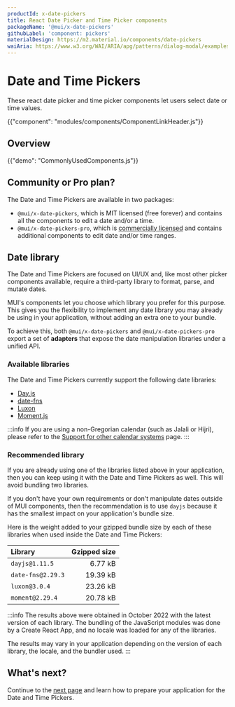 ```yaml
---
productId: x-date-pickers
title: React Date Picker and Time Picker components
packageName: '@mui/x-date-pickers'
githubLabel: 'component: pickers'
materialDesign: https://m2.material.io/components/date-pickers
waiAria: https://www.w3.org/WAI/ARIA/apg/patterns/dialog-modal/examples/datepicker-dialog/
---
```


# Date and Time Pickers

<p class="description">These react date picker and time picker components let users select date or time values.</p>

{{"component": "modules/components/ComponentLinkHeader.js"}}

## Overview

{{"demo": "CommonlyUsedComponents.js"}}

## Community or Pro plan?

The Date and Time Pickers are available in two packages:

- `@mui/x-date-pickers`, which is MIT licensed (free forever) and contains all the components to edit a date and/or a time.
- `@mui/x-date-pickers-pro`, which is [commercially licensed](/x/introduction/licensing/#pro-plan) and contains additional components to edit date and/or time ranges.

## Date library

The Date and Time Pickers are focused on UI/UX and, like most other picker components available, require a third-party library to format, parse, and mutate dates.

MUI's components let you choose which library you prefer for this purpose.
This gives you the flexibility to implement any date library you may already be using in your application, without adding an extra one to your bundle.

To achieve this, both `@mui/x-date-pickers` and `@mui/x-date-pickers-pro` export a set of **adapters** that expose the date manipulation libraries under a unified API.

### Available libraries

The Date and Time Pickers currently support the following date libraries:

- [Day.js](https://day.js.org/)
- [date-fns](https://date-fns.org/)
- [Luxon](https://moment.github.io/luxon/#/)
- [Moment.js](https://momentjs.com/)

:::info
If you are using a non-Gregorian calendar (such as Jalali or Hijri), please refer to the [Support for other calendar systems](/x/react-date-pickers/calendar-systems/) page.
:::

### Recommended library

If you are already using one of the libraries listed above in your application, then you can keep using it with the Date and Time Pickers as well.
This will avoid bundling two libraries.

If you don't have your own requirements or don't manipulate dates outside of MUI components, then the recommendation is to use `dayjs` because it has the smallest impact on your application's bundle size.

Here is the weight added to your gzipped bundle size by each of these libraries when used inside the Date and Time Pickers:

| Library           | Gzipped size |
| :---------------- | -----------: |
| `dayjs@1.11.5`    |      6.77 kB |
| `date-fns@2.29.3` |     19.39 kB |
| `luxon@3.0.4`     |     23.26 kB |
| `moment@2.29.4`   |     20.78 kB |

:::info
The results above were obtained in October 2022 with the latest version of each library.
The bundling of the JavaScript modules was done by a Create React App, and no locale was loaded for any of the libraries.

The results may vary in your application depending on the version of each library, the locale, and the bundler used.
:::

## What's next?

Continue to the [next page](/x/react-date-pickers/getting-started/) and learn how to prepare your application for the Date and Time Pickers.
